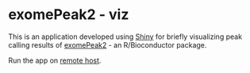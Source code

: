 # exomePeak2 - viz

This is an application developed using [Shiny](https://shiny.rstudio.com/) for briefly visualizing peak calling results of [exomePeak2](http://www.bioconductor.org/packages/release/bioc/html/exomePeak2.html) - an R/Bioconductor package. 

Run the app on [remote host](https://jokerdii.shinyapps.io/exomepeak2-viz/).

